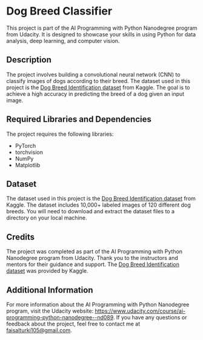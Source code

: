 # Dog Breed Classifier

This project is part of the AI Programming with Python Nanodegree program from Udacity. It is designed to showcase your skills in using Python for data analysis, deep learning, and computer vision.

## Description

The project involves building a convolutional neural network (CNN) to classify images of dogs according to their breed. The dataset used in this project is the [Dog Breed Identification dataset](https://www.kaggle.com/c/dog-breed-identification/data) from Kaggle. The goal is to achieve a high accuracy in predicting the breed of a dog given an input image.

## Required Libraries and Dependencies

The project requires the following libraries:

- PyTorch
- torchvision
- NumPy
- Matplotlib


## Dataset

The dataset used in this project is the [Dog Breed Identification dataset](https://www.kaggle.com/c/dog-breed-identification/data) from Kaggle. The dataset includes 10,000+ labeled images of 120 different dog breeds. You will need to download and extract the dataset files to a directory on your local machine.



## Credits

The project was completed as part of the AI Programming with Python Nanodegree program from Udacity. Thank you to the instructors and mentors for their guidance and support. The [Dog Breed Identification dataset](https://www.kaggle.com/c/dog-breed-identification/data) was provided by Kaggle.

## Additional Information

For more information about the AI Programming with Python Nanodegree program, visit the Udacity website: https://www.udacity.com/course/ai-programming-python-nanodegree--nd089. If you have any questions or feedback about the project, feel free to contact me at faisalturki105@gmail.com.
